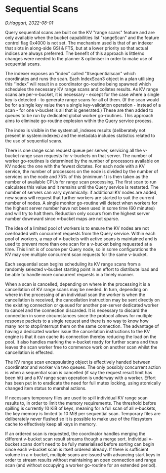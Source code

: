 # Sequential Scans

*D.Haggart, 2022-08-01*


Query sequential scans are built on the KV "range scans" feature and are only available when the bucket capabilities list "rangeScan" and the feature control flag 0x4000 is not set.  The mechanism used is that of an indexer that slots in along-side GSI & FTS, but at a lower priority so that actual indices are always preferred. The benefit of this approach is little/no changes were needed to the planner & optimiser in order to make use of sequential scans.


The indexer exposes an "index" called "#sequentialscan" which coordinates and runs the scan.  Each IndexScan3 object in a plan utilising this “index” will result in a coordinator go-routine being spawned which schedules the necessary KV range scans and collates results.  As KV range scans are per-v-bucket, it is necessary - except for the case where a single key is detected - to generate range scans for all of them.  (If the scan would be for a single key value then a single key-validation operation - instead of a scan - for one v-bucket is all that is generated.)  These are then added to queues to be run by dedicated global worker go-routines.  This approach aims to eliminate go-routine explosion within the Query service process.


The index is visible in the system:all_indexes results (deliberately not present in system:indexes) and the metadata includes statistics related to the use of sequential scans.


There is one range scan request queue per server, servicing all the v-bucket range scan requests for v-buckets on that server.  The number of worker go-routines is determined by the number of processors available on KV nodes: the one with the fewest dictates.  For each node with a KV service, the number of processors on the node is divided by the number of services on the node and 75% of this (minimum 1) is then taken as the number of available CPUs for range scan processing.  The first scan to run calculates this value and it remains until the Query service is restarted.  The number of servers can vary dynamically: if additional KV nodes are added, new scans will request that further workers are started to suit the current number of nodes.  A single monitor go-routine will detect when workers for the highest server number have not been used in some time (60 minutes) and will try to halt them.  Reduction only occurs from the highest server number downward since v-bucket maps are not sparse.


The idea of a limited pool of workers is to ensure the KV nodes are not overloaded with concurrent requests from the Query service.  Within each pool of workers, a map of v-buckets with active scans is maintained and is used to prevent more than one scan for a v-bucket being requested at a time.  This limit is of course per Query node, so in some configurations the KV may see multiple concurrent scan requests for the same v-bucket.


Each sequential scan begins scheduling its KV range scans from a randomly selected v-bucket starting point in an effort to distribute load and be able to handle more concurrent requests in a timely manner.


When a scan is cancelled, depending on where in the processing it is a cancellation of KV range scans may be needed.  In turn, depending on where in the processing of an individual scan the worker is when the cancellation is received, the cancellation instruction may be sent directly on the existing connection or queued for another per-server dedicated worker to cancel and the connection discarded.  It is necessary to discard the connection in some circumstances since the protocol allows for multiple response packets to a single request and there is no way to know how many nor to stop/interrupt them on the same connection.  The advantage of having a dedicated worker issue the cancellation instructions to the KV engine is that it can cache its connection thereby reducing the load on the pool.  It also handles marking the v-bucket ready for further scans and thus leaves the scan worker free to commence work on another scan whilst the cancellation is effected.


The KV range scan encapsulating object is effectively handed between coordinator and worker via two queues.  The only possibly concurrent action is when a sequential scan is cancelled (if say the request result limit has been hit) and a KV range scan operation is underway with a worker.  Effort has been put in to eradicate the need for full mutex locking, using atomically changed item status to marshal actions.


If necessary temporary files are used to spill individual KV range scan results to, in order to limit the memory requirements.  The threshold before spilling is currently 10 KiB of keys, meaning for a full scan of all v-buckets, the key memory is limited to 10 MiB per sequential scan.  Temporary files are deliberately never flushed so it is possible to make use of the filesystem cache to effectively keep all keys in memory.


If an ordered scan is requested, the coordinator handles merging the different v-bucket scan result streams though a merge sort.  Individual v-bucket scans don’t need to be fully materialised before sorting can begin since each v-bucket scan is itself ordered already.  If there is sufficient volume in a v-bucket, multiple scans are issued with advancing start keys in order to stream results without maintaining an open connection and range scan (and without occupying a worker go-routine for an extended period).
